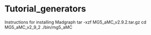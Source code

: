 # Tutorial_generators

Instructions for installing Madgraph
    tar -xzf MG5_aMC_v2.9.2.tar.gz
    cd MG5_aMC_v2_9_2
    ./bin/mg5_aMC
 
 
